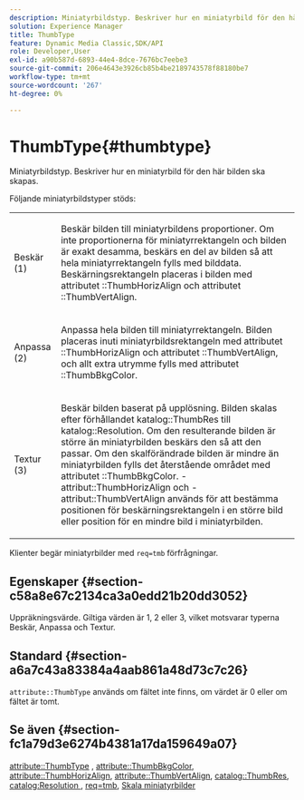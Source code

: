 ```yaml
---
description: Miniatyrbildstyp. Beskriver hur en miniatyrbild för den här bilden ska skapas.
solution: Experience Manager
title: ThumbType
feature: Dynamic Media Classic,SDK/API
role: Developer,User
exl-id: a90b587d-6893-44e4-8dce-7676bc7eebe3
source-git-commit: 206e4643e3926cb85b4be2189743578f88180be7
workflow-type: tm+mt
source-wordcount: '267'
ht-degree: 0%

---
```


# ThumbType{#thumbtype}

Miniatyrbildstyp. Beskriver hur en miniatyrbild för den här bilden ska skapas.

Följande miniatyrbildstyper stöds:

<table id="simpletable_874E4190A1DC4FB0AE1B2E3734746527"> 
 <tr class="strow"> 
  <td class="stentry"> <p>Beskär (1) </p></td> 
  <td class="stentry"> <p>Beskär bilden till miniatyrbildens proportioner. Om inte proportionerna för miniatyrrektangeln och bilden är exakt desamma, beskärs en del av bilden så att hela miniatyrrektangeln fylls med bilddata. Beskärningsrektangeln placeras i bilden med attributet <span class="codeph">::ThumbHorizAlign</span> och attributet <span class="codeph">::ThumbVertAlign</span>. </p></td> 
 </tr> 
 <tr class="strow"> 
  <td class="stentry"> <p>Anpassa (2) </p></td> 
  <td class="stentry"> <p>Anpassa hela bilden till miniatyrrektangeln. Bilden placeras inuti miniatyrbildsrektangeln med attributet <span class="codeph">::ThumbHorizAlign</span> och attributet <span class="codeph">::ThumbVertAlign</span>, och allt extra utrymme fylls med attributet <span class="codeph">::ThumbBkgColor</span>. </p></td> 
 </tr> 
 <tr class="strow"> 
  <td class="stentry"> <p>Textur (3) </p></td> 
  <td class="stentry"> <p>Beskär bilden baserat på upplösning. Bilden skalas efter förhållandet <span class="codeph"> katalog::ThumbRes</span> till <span class="codeph"> katalog::Resolution</span>. Om den resulterande bilden är större än miniatyrbilden beskärs den så att den passar. Om den skalförändrade bilden är mindre än miniatyrbilden fylls det återstående området med attributet <span class="codeph">::ThumbBkgColor</span>. <span class="codeph">-attribut::ThumbHorizAlign</span> och <span class="codeph">-attribut::ThumbVertAlign</span> används för att bestämma positionen för beskärningsrektangeln i en större bild eller position för en mindre bild i miniatyrbilden. </p></td> 
 </tr> 
</table>

Klienter begär miniatyrbilder med `req=tmb` förfrågningar.

## Egenskaper {#section-c58a8e67c2134ca3a0edd21b20dd3052}

Uppräkningsvärde. Giltiga värden är 1, 2 eller 3, vilket motsvarar typerna Beskär, Anpassa och Textur.

## Standard {#section-a6a7c43a83384a4aab861a48d73c7c26}

`attribute::ThumbType` används om fältet inte finns, om värdet är 0 eller om fältet är tomt.

## Se även {#section-fc1a79d3e6274b4381a17da159649a07}

[attribute::ThumbType](../../../../../../is-api/image-catalog/image-serving-api-ref/c-image-catalog-reference/c-attributes-reference/r-thumbtype.md#reference-329e9dbf3e5f49548d1eb61915b538f5) , [attribute::ThumbBkgColor](../../../../../../is-api/image-catalog/image-serving-api-ref/c-image-catalog-reference/c-attributes-reference/r-thumbbkgcolor.md#reference-8e38088e79a54446a9106d0b93c9b31e), [attribute::ThumbHorizAlign](../../../../../../is-api/image-catalog/image-serving-api-ref/c-image-catalog-reference/c-attributes-reference/r-thumbhorizalign.md#reference-0ae8b88669df4769a9053b22aca33691), [attribute::ThumbVertAlign](../../../../../../is-api/image-catalog/image-serving-api-ref/c-image-catalog-reference/c-attributes-reference/r-thumbvertalign.md#reference-d47c6b34588c4855b04ad134e472f04f), [catalog::ThumbRes](../../../../../../is-api/image-catalog/image-serving-api-ref/c-image-catalog-reference/c-image-svg-data-reference/c-image-data-reference/r-thumbres-cat.md#reference-eedb9991397347c3bed5bd0a785c4c69), [catalog:Resolution ](../../../../../../is-api/image-catalog/image-serving-api-ref/c-image-catalog-reference/c-image-svg-data-reference/c-image-data-reference/r-resolution-cat.md#reference-de489f5f36b64bd0831749546f8728e1), [req=tmb](../../../../../../is-api/http-ref/image-serving-api-ref/c-http-protocol-reference/c-command-reference/r-req/r-req.md#reference-907cdb4a97034db7ad94695f25552e76), [Skala miniatyrbilder](../../../../../../is-api/http-ref/image-serving-api-ref/c-http-protocol-reference/c-notes-on-server-behavior/r-thumbnail-scaling.md#reference-0f71817f721d4913b34816758d69b07f)
